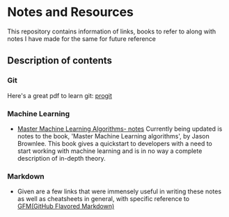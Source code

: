 # Notes and Resources
This repository contains information of links, books to refer to along with notes I have made for the same for future reference

## Description of contents
### Git
Here's a great pdf to learn git: [progit]

[progit]:Git/progit.pdf

### Machine Learning
- [Master Machine Learning Algorithms- notes][brownlee-notes]
  Currently being updated is notes to the book, 'Master Machine Learning algorithms', by Jason Brownlee. This book gives a quickstart to developers with a need to start working with machine learning and is in no way a complete description of in-depth theory.

[brownlee-notes]:https://github.com/sreekarsr/Notes/blob/master/machine-learning/brownlee-notes.md

### Markdown
 - Given are a few links that were immensely useful in writing these notes as well as cheatsheets in general, with specific reference to [GFM(GitHub Flavored Markdown)][gfm]

[gfm]:https://github.github.com/gfm/
